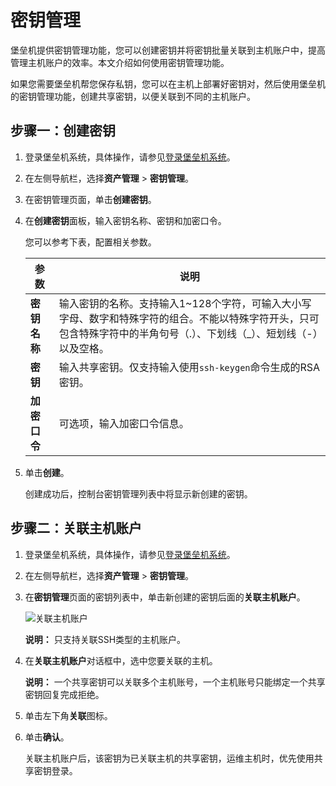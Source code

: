 # 密钥管理

堡垒机提供密钥管理功能，您可以创建密钥并将密钥批量关联到主机账户中，提高管理主机账户的效率。本文介绍如何使用密钥管理功能。

如果您需要堡垒机帮您保存私钥，您可以在主机上部署好密钥对，然后使用堡垒机的密钥管理功能，创建共享密钥，以便关联到不同的主机账户。

## 步骤一：创建密钥

1.  登录堡垒机系统，具体操作，请参见[登录堡垒机系统](/cn.zh-CN/用户指南（V3.2版本）/管理员手册/登录堡垒机系统.md)。

2.  在左侧导航栏，选择**资产管理** \> **密钥管理**。

3.  在密钥管理页面，单击**创建密钥**。

4.  在**创建密钥**面板，输入密钥名称、密钥和加密口令。

    您可以参考下表，配置相关参数。

    |参数|说明|
    |--|--|
    |**密钥名称**|输入密钥的名称。支持输入1~128个字符，可输入大小写字母、数字和特殊字符的组合。不能以特殊字符开头，只可包含特殊字符中的半角句号（.）、下划线（\_）、短划线（-）以及空格。 |
    |**密钥**|输入共享密钥。仅支持输入使用`ssh-keygen`命令生成的RSA密钥。 |
    |**加密口令**|可选项，输入加密口令信息。|

5.  单击**创建**。

    创建成功后，控制台密钥管理列表中将显示新创建的密钥。


## 步骤二：关联主机账户

1.  登录堡垒机系统，具体操作，请参见[登录堡垒机系统](/cn.zh-CN/用户指南（V3.2版本）/管理员手册/登录堡垒机系统.md)。

2.  在左侧导航栏，选择**资产管理** \> **密钥管理**。

3.  在**密钥管理**页面的密钥列表中，单击新创建的密钥后面的**关联主机账户**。

    ![关联主机账户](https://static-aliyun-doc.oss-accelerate.aliyuncs.com/assets/img/zh-CN/5959872261/p280483.png)

    **说明：** 只支持关联SSH类型的主机账户。

4.  在**关联主机账户**对话框中，选中您要关联的主机。

    **说明：** 一个共享密钥可以关联多个主机账号，一个主机账号只能绑定一个共享密钥回复完成拒绝。

5.  单击左下角**关联**图标。

6.  单击**确认**。

    关联主机账户后，该密钥为已关联主机的共享密钥，运维主机时，优先使用共享密钥登录。



